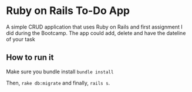 # Ruby on Rails To-Do App
A simple CRUD application that uses Ruby on Rails and first assignment I did during the Bootcamp. The app could add, delete and have the dateline of your task

## How to run it
Make sure you bundle install
`bundle install`

Then, `rake db:migrate` and finally, `rails s`.
